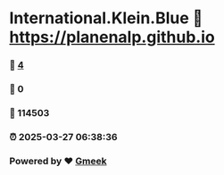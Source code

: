 # International.Klein.Blue :link: https://planenalp.github.io 
### :page_facing_up: [4](https://planenalp.github.io/tag.html) 
### :speech_balloon: 0 
### :hibiscus: 114503 
### :alarm_clock: 2025-03-27 06:38:36 
### Powered by :heart: [Gmeek](https://github.com/Meekdai/Gmeek)
